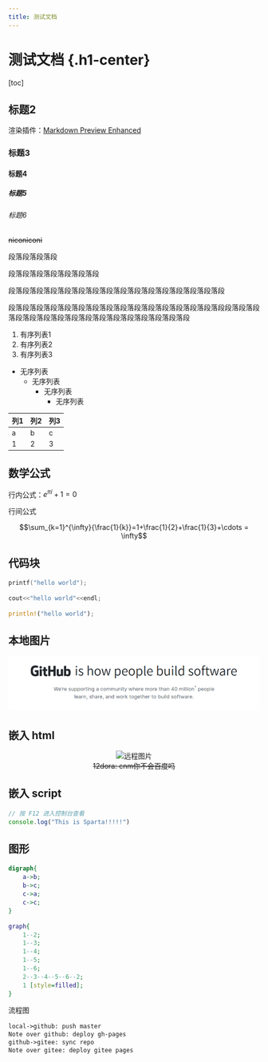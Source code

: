 ```yaml
---
title: 测试文档
---
```


<!-- @import "../../parts/header.html" -->

<!-- @import "../../parts/style.less" -->

# 测试文档 {.h1-center}

[toc]



## 标题2

渲染插件：[Markdown Preview Enhanced](https://shd101wyy.github.io/markdown-preview-enhanced/#/zh-cn/)

### 标题3

#### 标题4

##### 标题5

###### 标题6

<del>niconiconi</del>

段落段落段落段

段落段落段落段落段落段落段

段落段落段落段落段落段落段落段落段落段落段落段落段落段落段落段

段落段落段落段落段落段落段落段落段落段落段落段落段落段落段落段段落段落段落段落段落段落段落段落段落段落段落段落段落段落段落段

1. 有序列表1
2. 有序列表2
3. 有序列表3

+ 无序列表
    + 无序列表
      + 无序列表
        + 无序列表



| 列1 | 列2 | 列3 |
| ----- | ----- | ----- |
| a     | b     | c     |
| 1     | 2     | 3     |


## 数学公式

行内公式：$e^{\pi i}+1=0$

行间公式

$$\sum_{k=1}^{\infty}{\frac{1}{k}}=1+\frac{1}{2}+\frac{1}{3}+\cdots = \infty$$

## 代码块

```c
printf("hello world");
```

```c++
cout<<"hello world"<<endl;
```

```rust
println!("hello world");
```

## 本地图片

![github.png](./github.png)

## 嵌入 html

<center>
<img title="远程图片" src="https://www.baidu.com/img/bd_logo1.png" weight="270px" height="124px">
</center>

<center>
<del>12dora: cnm你不会百度吗</del>
</center>

## 嵌入 script

```javascript
// 按 F12 进入控制台查看
console.log("This is Sparta!!!!!")
```

<script>
console.log("This is Sparta!!!!!")
</script>

## 图形

```dot {engine="neato"}
digraph{
    a->b;
    b->c;
    c->a;
    c->c;
}
```

```dot {engine="twopi"}
graph{
    1--2;
    1--3;
    1--4;
    1--5;
    1--6;
    2--3--4--5--6--2;
    1 [style=filled];
}
```

流程图

```sequence {theme="simple"}
local->github: push master
Note over github: deploy gh-pages
github->gitee: sync repo
Note over gitee: deploy gitee pages
```

<!-- @import "../../parts/footer.html" -->